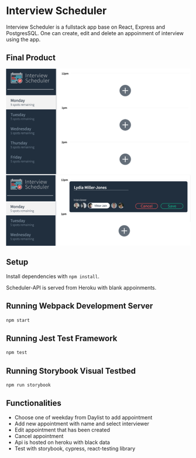 # Interview Scheduler

Interview Scheduler is a fullstack app base on React, Express and PostgresSQL.
One can create, edit and delete an appoinment of interview using the app.

## Final Product

!["Screenshot of Interview Page"](https://github.com/wangxx1412/scheduler/blob/master/docs/Interview-Scheduler.png?raw=true)
!["Screenshot of Add Appointment"](https://github.com/wangxx1412/scheduler/blob/master/docs/Interview-Scheduler-Add.png?raw=true)

## Setup

Install dependencies with `npm install`.

Scheduler-API is served from Heroku with blank appoinments.

## Running Webpack Development Server

```sh
npm start
```

## Running Jest Test Framework

```sh
npm test
```

## Running Storybook Visual Testbed

```sh
npm run storybook
```

## Functionalities

- Choose one of weekday from Daylist to add appointment
- Add new appointment with name and select interviewer
- Edit appointment that has been created
- Cancel appointment
- Api is hosted on heroku with black data
- Test with storybook, cypress, react-testing library
